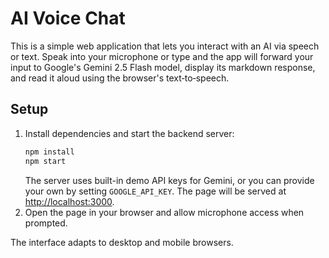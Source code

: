 # AI Voice Chat

This is a simple web application that lets you interact with an AI via speech or text. Speak into your microphone or type and the app will forward your input to Google's Gemini 2.5 Flash model, display its markdown response, and read it aloud using the browser's text‑to‑speech.

## Setup

1. Install dependencies and start the backend server:
   ```bash
   npm install
   npm start
   ```
   The server uses built-in demo API keys for Gemini, or you can provide your own by setting `GOOGLE_API_KEY`. The page will be served at [http://localhost:3000](http://localhost:3000).
2. Open the page in your browser and allow microphone access when prompted.

The interface adapts to desktop and mobile browsers.
